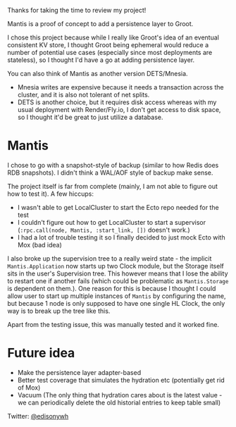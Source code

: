 Thanks for taking the time to review my project!

Mantis is a proof of concept to add a persistence layer to Groot.

I chose this project because while I really like Groot's idea of an eventual consistent KV store, I thought Groot being ephemeral would reduce a number of potential use cases (especially since most deployments are stateless), so I thought I'd have a go at adding persistence layer.

You can also think of Mantis as another version DETS/Mnesia.

- Mnesia writes are expensive because it needs a transaction across the cluster, and it is also not tolerant of net splits.
- DETS is another choice, but it requires disk access whereas with my usual deployment with Render/Fly.io, I don't get access to disk space, so I thought it'd be great to just utilize a database.

# Mantis

I chose to go with a snapshot-style of backup (similar to how Redis does RDB snapshots). I didn't think a WAL/AOF style of backup make sense.

The project itself is far from complete (mainly, I am not able to figure out how to test it). A few hiccups:

- I wasn't able to get LocalCluster to start the Ecto repo needed for the test
- I couldn't figure out how to get LocalCluster to start a supervisor (`:rpc.call(node, Mantis, :start_link, [])` doesn't work.)
- I had a lot of trouble testing it so I finally decided to just mock Ecto with Mox (bad idea)

I also broke up the supervision tree to a really weird state - the implicit `Mantis.Application` now starts up two Clock module, but the Storage itself sits in the user's Supervision tree. This however means that I lose the ability to restart one if another fails (which could be problematic as `Mantis.Storage` is dependent on them.). One reason for this is because I thought I could allow user to start up multiple instances of `Mantis` by configuring the name, but because 1 node is only supposed to have one single HL Clock, the only way is to break up the tree like this.

Apart from the testing issue, this was manually tested and it worked fine.

# Future idea

- Make the persistence layer adapter-based
- Better test coverage that simulates the hydration etc (potentially get rid of Mox)
- Vacuum (The only thing that hydration cares about is the latest value - we can periodically delete the old historial entries to keep table small)

Twitter: [@edisonywh](https://twitter.com/edisonywh)

